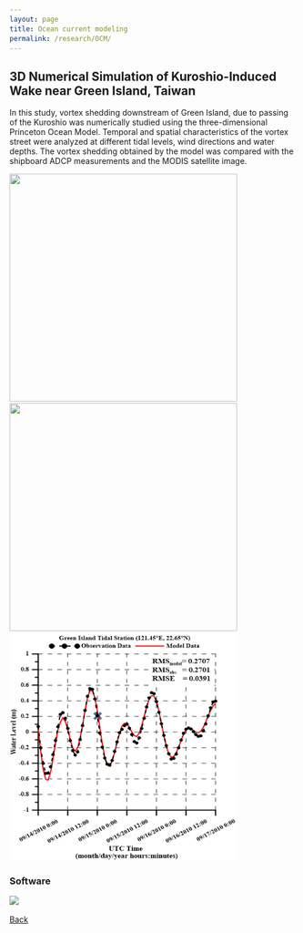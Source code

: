 ```yaml
---
layout: page
title: Ocean current modeling
permalink: /research/OCM/
---
```

## 3D Numerical Simulation of Kuroshio-Induced Wake near Green Island, Taiwan

In this study, vortex shedding downstream of Green Island, due to passing of the Kuroshio was numerically studied using the three-dimensional Princeton Ocean Model. 
Temporal and spatial characteristics of the vortex street were analyzed at different tidal levels, wind directions and water depths. 
The vortex shedding obtained by the model was compared with the shipboard ADCP measurements and the MODIS satellite image. 

<img src="https://raw.githubusercontent.com/FiniteTsai/FiniteTsai.github.io/master/images/research/Ocean%20current%20modeling/green.png"  width="400" height="400"> <img src="https://raw.githubusercontent.com/FiniteTsai/FiniteTsai.github.io/master/images/research/Ocean%20current%20modeling/sbpom_3D_0046_hours.jpg" width="400" height="400">
<img src="images/research/Ocean%20current%20modeling/tide.png" width="400" height="400">


### Software
<img src="https://raw.githubusercontent.com/FiniteTsai/FiniteTsai.github.io/master/images/research/Ocean%20current%20modeling/pom.png">

[Back](https://finitetsai.github.io/research)
